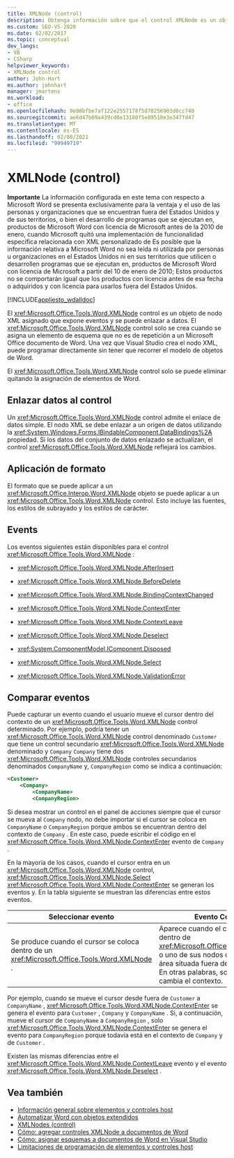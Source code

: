 ```yaml
---
title: XMLNode (control)
description: Obtenga información sobre que el control XMLNode es un objeto de nodo XML asignado que expone eventos y se puede enlazar a datos.
ms.custom: SEO-VS-2020
ms.date: 02/02/2017
ms.topic: conceptual
dev_langs:
- VB
- CSharp
helpviewer_keywords:
- XMLNode control
author: John-Hart
ms.author: johnhart
manager: jmartens
ms.workload:
- office
ms.openlocfilehash: 9e86bfbe7af122e2557178f5d70256903d0cc740
ms.sourcegitcommit: ae6d47b09a439cd0e13180f5e89510e3e347fd47
ms.translationtype: MT
ms.contentlocale: es-ES
ms.lasthandoff: 02/08/2021
ms.locfileid: "99949719"
---
```

# <a name="xmlnode-control"></a>XMLNode (control)
  **Importante** La información configurada en este tema con respecto a Microsoft Word se presenta exclusivamente para la ventaja y el uso de las personas y organizaciones que se encuentran fuera del Estados Unidos y de sus territorios, o bien el desarrollo de programas que se ejecutan en, productos de Microsoft Word con licencia de Microsoft antes de la 2010 de enero, cuando Microsoft quitó una implementación de funcionalidad específica relacionada con XML personalizado de Es posible que la información relativa a Microsoft Word no sea leída ni utilizada por personas u organizaciones en el Estados Unidos ni en sus territorios que utilicen o desarrollen programas que se ejecutan en, productos de Microsoft Word con licencia de Microsoft a partir del 10 de enero de 2010; Estos productos no se comportarán igual que los productos con licencia antes de esa fecha o adquiridos y con licencia para usarlos fuera del Estados Unidos.

 [!INCLUDE[appliesto_wdalldoc](../vsto/includes/appliesto-wdalldoc-md.md)]

 El <xref:Microsoft.Office.Tools.Word.XMLNode> control es un objeto de nodo XML asignado que expone eventos y se puede enlazar a datos. El <xref:Microsoft.Office.Tools.Word.XMLNode> control solo se crea cuando se asigna un elemento de esquema que no es de repetición a un Microsoft Office documento de Word. Una vez que Visual Studio crea el nodo XML, puede programar directamente sin tener que recorrer el modelo de objetos de Word.

 El <xref:Microsoft.Office.Tools.Word.XMLNode> control solo se puede eliminar quitando la asignación de elementos de Word.

## <a name="bind-data-to-the-control"></a>Enlazar datos al control
 Un <xref:Microsoft.Office.Tools.Word.XMLNode> control admite el enlace de datos simple. El nodo XML se debe enlazar a un origen de datos utilizando la <xref:System.Windows.Forms.IBindableComponent.DataBindings%2A> propiedad. Si los datos del conjunto de datos enlazado se actualizan, el control <xref:Microsoft.Office.Tools.Word.XMLNode> reflejará los cambios.

## <a name="formatting"></a>Aplicación de formato
 El formato que se puede aplicar a un <xref:Microsoft.Office.Interop.Word.XMLNode> objeto se puede aplicar a un <xref:Microsoft.Office.Tools.Word.XMLNode> control. Esto incluye las fuentes, los estilos de subrayado y los estilos de carácter.

## <a name="events"></a>Events
 Los eventos siguientes están disponibles para el control <xref:Microsoft.Office.Tools.Word.XMLNode> :

- <xref:Microsoft.Office.Tools.Word.XMLNode.AfterInsert>

- <xref:Microsoft.Office.Tools.Word.XMLNode.BeforeDelete>

- <xref:Microsoft.Office.Tools.Word.XMLNode.BindingContextChanged>

- <xref:Microsoft.Office.Tools.Word.XMLNode.ContextEnter>

- <xref:Microsoft.Office.Tools.Word.XMLNode.ContextLeave>

- <xref:Microsoft.Office.Tools.Word.XMLNode.Deselect>

- <xref:System.ComponentModel.IComponent.Disposed>

- <xref:Microsoft.Office.Tools.Word.XMLNode.Select>

- <xref:Microsoft.Office.Tools.Word.XMLNode.ValidationError>

## <a name="compare-events"></a>Comparar eventos
 Puede capturar un evento cuando el usuario mueve el cursor dentro del contexto de un <xref:Microsoft.Office.Tools.Word.XMLNode> control determinado. Por ejemplo, podría tener un <xref:Microsoft.Office.Tools.Word.XMLNode> control denominado `Customer` que tiene un control secundario <xref:Microsoft.Office.Tools.Word.XMLNode> denominado y `Company` `Company` tiene dos <xref:Microsoft.Office.Tools.Word.XMLNode> controles secundarios denominados `CompanyName` y, `CompanyRegion` como se indica a continuación:

```xml
<Customer>
    <Company>
        <CompanyName>
        <CompanyRegion>
```

 Si desea mostrar un control en el panel de acciones siempre que el cursor se mueva al `Company` nodo, no debe importar si el cursor se coloca en `CompanyName` o `CompanyRegion` porque ambos se encuentran dentro del contexto de `Company` . En este caso, puede escribir el código en el <xref:Microsoft.Office.Tools.Word.XMLNode.ContextEnter> evento de `Company` .

 En la mayoría de los casos, cuando el cursor entra en un <xref:Microsoft.Office.Tools.Word.XMLNode> control, <xref:Microsoft.Office.Tools.Word.XMLNode.Select> <xref:Microsoft.Office.Tools.Word.XMLNode.ContextEnter> se generan los eventos y. En la tabla siguiente se muestran las diferencias entre estos eventos.

|Seleccionar evento|Evento ContextEnter|
|------------------|------------------------|
|Se produce cuando el cursor se coloca dentro de un <xref:Microsoft.Office.Tools.Word.XMLNode> .|Aparece cuando el cursor se coloca dentro de <xref:Microsoft.Office.Tools.Word.XMLNode> o uno de sus nodos descendentes, en un área situada fuera del contexto del nodo. En otras palabras, solo se genera cuando cambia el contexto.|

 Por ejemplo, cuando se mueve el cursor desde fuera de `Customer` a `CompanyName` , <xref:Microsoft.Office.Tools.Word.XMLNode.ContextEnter> se genera el evento para `Customer` , `Company` y `CompanyName` . Si, a continuación, mueve el cursor de `CompanyName` a `CompanyRegion` , solo <xref:Microsoft.Office.Tools.Word.XMLNode.ContextEnter> se genera el evento para `CompanyRegion` porque todavía está en el contexto de `Company` y de `Customer` .

 Existen las mismas diferencias entre el <xref:Microsoft.Office.Tools.Word.XMLNode.ContextLeave> evento y el evento <xref:Microsoft.Office.Tools.Word.XMLNode.Deselect> .

## <a name="see-also"></a>Vea también
- [Información general sobre elementos y controles host](../vsto/host-items-and-host-controls-overview.md)
- [Automatizar Word con objetos extendidos](../vsto/automating-word-by-using-extended-objects.md)
- [XMLNodes (control)](../vsto/xmlnodes-control.md)
- [Cómo: agregar controles XMLNode a documentos de Word](../vsto/how-to-add-xmlnode-controls-to-word-documents.md)
- [Cómo: asignar esquemas a documentos de Word en Visual Studio](../vsto/how-to-map-schemas-to-word-documents-inside-visual-studio.md)
- [Limitaciones de programación de elementos y controles host](../vsto/programmatic-limitations-of-host-items-and-host-controls.md)
